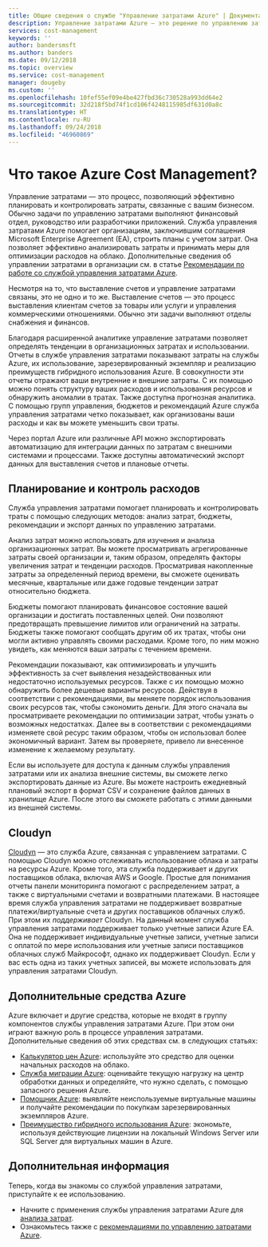```yaml
---
title: Общие сведения о службе "Управление затратами Azure" | Документация Майкрософт
description: Управление затратами Azure — это решение по управлению затратами, которое помогает отслеживать и контролировать расходы на Azure и оптимизировать использование ресурсов.
services: cost-management
keywords: ''
author: bandersmsft
ms.author: banders
ms.date: 09/12/2018
ms.topic: overview
ms.service: cost-management
manager: dougeby
ms.custom: ''
ms.openlocfilehash: 10fef55ef09e4be427fbd36c730528a993dd64e2
ms.sourcegitcommit: 32d218f5bd74f1cd106f4248115985df631d0a8c
ms.translationtype: HT
ms.contentlocale: ru-RU
ms.lasthandoff: 09/24/2018
ms.locfileid: "46960869"
---
```

# <a name="what-is-azure-cost-management"></a>Что такое Azure Cost Management?

Управление затратами — это процесс, позволяющий эффективно планировать и контролировать затраты, связанные с вашим бизнесом. Обычно задачи по управлению затратами выполняют финансовый отдел, руководство или разработчики приложений. Служба управления затратами Azure помогает организациям, заключившим соглашения Microsoft Enterprise Agreement (EA), строить планы с учетом затрат. Она позволяет эффективно анализировать затраты и принимать меры для оптимизации расходов на облако. Дополнительные сведения об управлении затратами в организации см. в статье [Рекомендации по работе со службой управления затратами Azure](cost-mgt-best-practices.md).

Несмотря на то, что выставление счетов и управление затратами связаны, это не одно и то же. Выставление счетов — это процесс выставления клиентам счетов за товары или услуги и управления коммерческими отношениями.  Обычно эти задачи выполняют отделы снабжения и финансов.

Благодаря расширенной аналитике управление затратами позволяет определять тенденции в организационных затратах и использовании. Отчеты в службе управления затратами показывают затраты на службы Azure, их использование, зарезервированный экземпляр и реализацию преимуществ гибридного использования Azure. В совокупности эти отчеты отражают ваши внутренние и внешние затраты. С их помощью можно понять структуру ваших расходов и использования ресурсов и обнаружить аномалии в тратах. Также доступна прогнозная аналитика. С помощью групп управления, бюджетов и рекомендаций Azure служба управления затратами четко показывает, как организованы ваши расходы и как вы можете уменьшить свои траты.

Через портал Azure или различные API можно экспортировать автоматизацию для интеграции данных по затратам с внешними системами и процессами. Также доступны автоматический экспорт данных для выставления счетов и плановые отчеты.

## <a name="plan-and-control-expenses"></a>Планирование и контроль расходов

Служба управления затратами помогает планировать и контролировать траты с помощью следующих методов: анализ затрат, бюджеты, рекомендации и экспорт данных по управлению затратами.

Анализ затрат можно использовать для изучения и анализа организационных затрат. Вы можете просматривать агрегированные затраты своей организации и, таким образом, определять факторы увеличения затрат и тенденции расходов. Просматривая накопленные затраты за определенный период времени, вы сможете оценивать месячные, квартальные или даже годовые тенденции затрат относительно бюджета.

Бюджеты помогают планировать финансовое состояние вашей организации и достигать поставленных целей. Они позволяют предотвращать превышение лимитов или ограничений на затраты. Бюджеты также помогают сообщать другим об их тратах, чтобы они могли активно управлять своими расходами. Кроме того, по ним можно увидеть, как меняются ваши затраты с течением времени.

Рекомендации показывают, как оптимизировать и улучшить эффективность за счет выявления незадействованных или недостаточно используемых ресурсов. Также с их помощью можно обнаружить более дешевые варианты ресурсов. Действуя в соответствии с рекомендациями, вы меняете порядок использования своих ресурсов так, чтобы сэкономить деньги. Для этого сначала вы просматриваете рекомендации по оптимизации затрат, чтобы узнать о возможных недостатках. Далее вы в соответствии с рекомендациями изменяете свой ресурс таким образом, чтобы он использовал более экономичный вариант. Затем вы проверяете, привело ли внесенное изменение к желаемому результату.

Если вы используете для доступа к данным службы управления затратами или их анализа внешние системы, вы сможете легко экспортировать данные из Azure. Вы можете настроить ежедневный плановый экспорт в формат CSV и сохранение файлов данных в хранилище Azure. После этого вы сможете работать с этими данными из внешней системы.

## <a name="consider-cloudyn"></a>Cloudyn

[Cloudyn](overview.md) — это служба Azure, связанная с управлением затратами. С помощью Cloudyn можно отслеживать использование облака и затраты на ресурсы Azure. Кроме того, эта служба поддерживает и других поставщиков облака, включая AWS и Google. Простые для понимания отчеты панели мониторинга помогают с распределением затрат, а также с виртуальными счетами и возвратными платежами. В настоящее время служба управления затратами не поддерживает возвратные платежи/виртуальные счета и других поставщиков облачных служб. При этом их _поддерживает_ Cloudyn. На данный момент служба управления затратами поддерживает только учетные записи Azure EA. Она не поддерживает индивидуальные учетные записи, учетные записи с оплатой по мере использования или учетные записи поставщиков облачных служб Майкрософт, однако их поддерживает Cloudyn. Если у вас есть одна из таких учетных записей, вы можете использовать для управления затратами Cloudyn.

## <a name="additional-azure-tools"></a>Дополнительные средства Azure

Azure включает и другие средства, которые не входят в группу компонентов службы управления затратами Azure. При этом они играют важную роль в процессе управления затратами. Дополнительные сведения об этих средствах см. в следующих статьях:

- [Калькулятор цен Azure](https://azure.microsoft.com/pricing/calculator/): используйте это средство для оценки начальных расходов на облако.
- [Служба миграции Azure](../migrate/migrate-overview.md): оценивайте текущую нагрузку на центр обработки данных и определяйте, что нужно сделать, с помощью запасного решения Azure.
- [Помощник Azure](../advisor/advisor-overview.md): выявляйте неиспользуемые виртуальные машины и получайте рекомендации по покупкам зарезервированных экземпляров Azure.
- [Преимущество гибридного использования Azure](https://azure.microsoft.com/pricing/hybrid-benefit/): экономьте, используя действующие лицензии на локальный Windows Server или SQL Server для виртуальных машин в Azure.


## <a name="next-steps"></a>Дополнительная информация

Теперь, когда вы знакомы со службой управления затратами, приступайте к ее использованию.

- Начните с применения службы управления затратами Azure для [анализа затрат](quick-acm-cost-analysis.md).
- Ознакомьтесь также с [рекомендациями по управлению затратами Azure](cost-mgt-best-practices.md).
